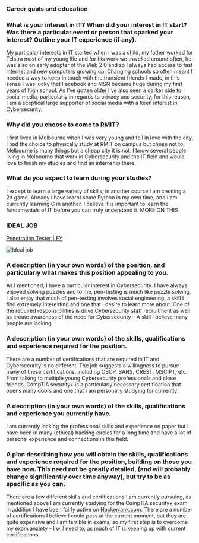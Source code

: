 ### Career goals and education

### What is your interest in IT? When did your interest in IT start? Was there a particular event or person that sparked your interest? Outline your IT experience (if any).

My particular interests in IT started when I was a child, my father worked for Telstra most of my young life and for his work we travelled around often, he was also an early adopter of the Web 2.0 and so I always had access to fast internet and new computers growing up. Changing schools so often meant I needed a way to keep in touch with the transient friends I made, in this sense I was lucky that Facebook and MSN became huge during my first years of high school. As I’ve gotten older I’ve also seen a darker side to social media, particularly in regards to privacy and security, for this reason, I am a sceptical large supporter of social media with a keen interest in Cybersecurity.

### Why did you choose to come to RMIT?

I first lived in Melbourne when I was very young and fell in love with the city, I had the choice to physically study at RMIT on campus but chose not to, Melbourne is many things but a cheap city it is not. I know several people living in Melbourne that work in Cybersecurity and the IT field and would love to finish my studies and find an internship there.

### What do you expect to learn during your studies?

I except to learn a large variety of skills, in another course I am creating a 2d game. Already I have learnt some Python in my own time, and I am currently learning C in another. I believe it is important to learn the fundamentals of IT before you can truly understand it.
MORE ON THIS

### IDEAL JOB
[Penetration Tester | EY](https://i.imgur.com/L9VJVn0.png)

![Ideal job](http://i.imgur.com/b1MJsAL.png)

### A description (in your own words) of the position, and particularly what makes this position appealing to you.

As I mentioned, I have a particular interest in Cybersecurity. I have always enjoyed solving puzzles and to me, pen-testing is much like puzzle solving, I also enjoy that much of pen-testing involves social engineering, a skill I find extremely interesting and one that I desire to learn more about. One of the required responsibilities is drive Cybersecurity staff recruitment as well as create awareness of the need for Cybersecurity – A skill I believe many people are lacking.

### A description (in your own words) of the skills, qualifications and experience required for the position.

There are a number of certifications that are required in IT and Cybersecurity is no different. The job suggests a willingness to pursue many of these certifications, including OSCP, SANS, CREST, MSCIPT, etc. From talking to multiple young Cybersecurity professionals and close friends, CompTIA security+ is a particularly necessary certification that opens many doors and one that I am personally studying for currently.

### A description (in your own words) of the skills, qualifications and experience you currently have.

I am currently lacking the professional skills and experience on paper but I have been in many (ethical) hacking circles for a long time and have a lot of personal experience and connections in this field.

### A plan describing how you will obtain the skills, qualifications and experience required for the position, building on those you have now. This need not be greatly detailed, (and will probably change significantly over time anyway), but try to be as specific as you can.

There are a few different skills and certifications I am currently pursuing, as mentioned above I am currently studying for the CompTIA security+ exam, in addition I have been fairly active on [Hackerrank.com](hackerrank.com). There are a number of certifications I believe I could pass at the current moment, but they are quite expensive and I am terrible in exams, so my first step is to overcome my exam anxiety – I will need to, as much of IT is keeping up with current certifications.
